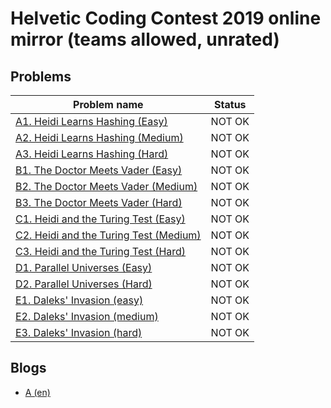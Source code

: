 # Helvetic Coding Contest 2019 online mirror (teams allowed, unrated)

## Problems

|Problem name|Status|
|------------|---------|
| [A1. Heidi Learns Hashing (Easy)](problems/A1._Heidi_Learns_Hashing_(Easy).md)|NOT OK|
| [A2. Heidi Learns Hashing (Medium)](problems/A2._Heidi_Learns_Hashing_(Medium).md)|NOT OK|
| [A3. Heidi Learns Hashing (Hard)](problems/A3._Heidi_Learns_Hashing_(Hard).md)|NOT OK|
| [B1. The Doctor Meets Vader (Easy)](problems/B1._The_Doctor_Meets_Vader_(Easy).md)|NOT OK|
| [B2. The Doctor Meets Vader (Medium)](problems/B2._The_Doctor_Meets_Vader_(Medium).md)|NOT OK|
| [B3. The Doctor Meets Vader (Hard)](problems/B3._The_Doctor_Meets_Vader_(Hard).md)|NOT OK|
| [C1. Heidi and the Turing Test (Easy)](problems/C1._Heidi_and_the_Turing_Test_(Easy).md)|NOT OK|
| [C2. Heidi and the Turing Test (Medium)](problems/C2._Heidi_and_the_Turing_Test_(Medium).md)|NOT OK|
| [C3. Heidi and the Turing Test (Hard)](problems/C3._Heidi_and_the_Turing_Test_(Hard).md)|NOT OK|
| [D1. Parallel Universes (Easy)](problems/D1._Parallel_Universes_(Easy).md)|NOT OK|
| [D2. Parallel Universes (Hard)](problems/D2._Parallel_Universes_(Hard).md)|NOT OK|
| [E1. Daleks' Invasion (easy)](problems/E1._Daleks'_Invasion_(easy).md)|NOT OK|
| [E2. Daleks' Invasion (medium)](problems/E2._Daleks'_Invasion_(medium).md)|NOT OK|
| [E3. Daleks' Invasion (hard)](problems/E3._Daleks'_Invasion_(hard).md)|NOT OK|
## Blogs

- [A (en)](blogs/A_(en).md)
